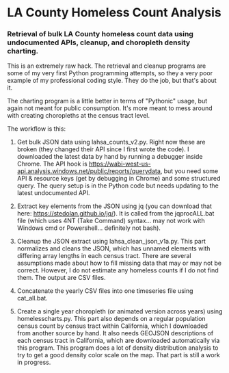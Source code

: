 # **LA County Homeless Count Analysis**

### Retrieval of bulk LA County homeless count data using undocumented APIs, cleanup, and choropleth density charting.

This is an extremely raw hack. The retrieval and cleanup programs are some of my very first Python programming attempts, so they a very poor example of my professional coding style. They do the job, but that's about it.

The charting program is a little better in terms of "Pythonic" usage, but again not meant for public consumption. It's more meant to mess around with creating choropleths at the census tract level.

The workflow is this:

1) Get bulk JSON data using lahsa_counts_v2.py. Right now these are broken (they changed their API since I first wrote the code). I downloaded the latest data by hand by running a debugger inside Chrome. The API hook is https://wabi-west-us-api.analysis.windows.net/public/reports/querydata, but you need some API & resource keys (get by debugging in Chrome) and some structured query. The query setup is in the Python code but needs updating to the latest undocumented API.

2) Extract key elements from the JSON using jq (you can download that here: https://stedolan.github.io/jq/). It is called from the jqprocALL.bat file (which uses 4NT (Take Command) syntax... may not work with Windows cmd or Powershell... definitely not bash).

3) Cleanup the JSON extract using lahsa_clean_json_v1a.py. This part normalizes and cleans the JSON, which has unnamed elements with differing array lengths in each census tract. There are several assumptions made about how to fill missing data that may or may not be correct. However, I do not estimate any homeless counts if I do not find them. The output are CSV files.

4) Concatenate the yearly CSV files into one timeseries file using cat_all.bat.

5) Create a single year choropleth (or animated version across years) using homelesscharts.py. This part also depends on a regular population census count by census tract within California, which I downloaded from another source by hand. It also needs GEOJSON descriptions of each census tract in California, which are downloaded automatically via this program. This program does a lot of density distribution analysis to try to get a good density color scale on the map. That part is still a work in progress.

